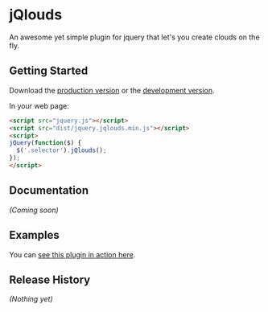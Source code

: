 # jQlouds

An awesome yet simple plugin for jquery that let's you create clouds on the fly.

## Getting Started

Download the [production version][min] or the [development version][max].

[min]: https://raw.githubusercontent.com/enricodeleo/jqlouds/master/dist/jquery.jqlouds.min.js
[max]: https://raw.githubusercontent.com/enricodeleo/jqlouds/master/dist/jquery.jqlouds.js

In your web page:

```html
<script src="jquery.js"></script>
<script src="dist/jquery.jqlouds.min.js"></script>
<script>
jQuery(function($) {
  $('.selector').jQlouds();
});
</script>
```

## Documentation
_(Coming soon)_

## Examples
You can [see this plugin in action here][example].

[example]: http://enricodeleo.github.io/jqlouds/

## Release History
_(Nothing yet)_
